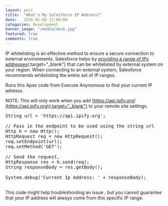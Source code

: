 ```yaml
---
layout: post
title:  "What's My Salesforce IP Address?"
date:   2016-02-06 12:00:00
categories: Development
banner_image: "/media/desk.jpg"
featured: true
comments: true
---
```


IP whitelisting is an effective method to ensure a secure connection to external environments. Salesforce helps by [providing a range of IPs addresses](https://help.salesforce.com/apex/HTViewSolution?id=000003652){:target="_blank"} that can be whitelisted by external system on your region.  When connecting to an external system, Salesforce recommends whitelisting the entire set of IP ranges.

<!--more-->

Runs this Apex code from Execute Anynomous to find your current IP adresss. 

NOTE: This will only work when you add [https://api.ipify.org](https://api.ipify.org){:target="_blank"} to your remote site settings.

 <pre>
String url = 'https://api.ipify.org';

// Pass in the endpoint to be used using the string url
Http h = new Http();
HttpRequest req = new HttpRequest();
req.setEndpoint(url);
req.setMethod('GET');

// Send the request,
HttpResponse res = h.send(req);
String responseBody = res.getBody();

System.debug('Current Ip Address: ' + responseBody);
 </pre>

This code might help troubleshooting an issue , but you cannot guarantee that your IP address will always come from this specific IP range.
